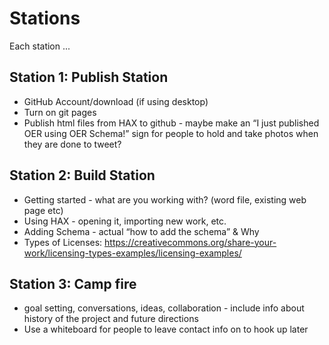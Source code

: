 # Stations

Each station ...

## Station 1: Publish Station 

- GitHub Account/download \(if using desktop\) 
- Turn on git pages 
- Publish html files from HAX to github - maybe make an “I just published OER using OER Schema!” sign for people to hold and take photos when they are done to tweet?  

## Station 2: Build Station 

- Getting started - what are you working with? \(word file, existing web page etc\) 
- Using HAX - opening it, importing new work, etc. 
- Adding Schema - actual “how to add the schema” & Why 
- Types of Licenses: https://creativecommons.org/share-your-work/licensing-types-examples/licensing-examples/

## Station 3: Camp fire

- goal setting, conversations, ideas, collaboration - include info about history of the project and future directions 
- Use a whiteboard for people to leave contact info on to hook up later













